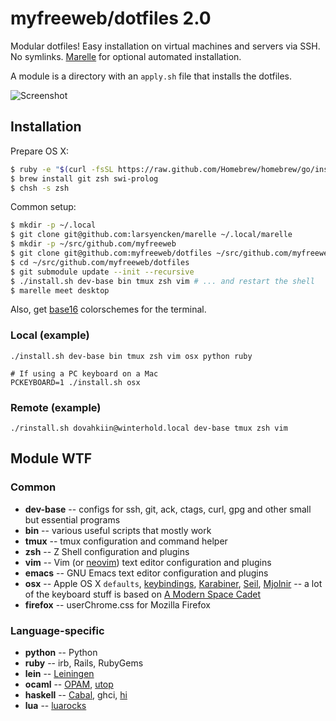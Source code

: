 # myfreeweb/dotfiles 2.0

Modular dotfiles!
Easy installation on virtual machines and servers via SSH.
No symlinks.
[Marelle] for optional automated installation.

A module is a directory with an `apply.sh` file that installs the dotfiles.

![Screenshot](https://files.app.net/2nnl9Hsmq.png)

## Installation

Prepare OS X:

```bash
$ ruby -e "$(curl -fsSL https://raw.github.com/Homebrew/homebrew/go/install)" 
$ brew install git zsh swi-prolog
$ chsh -s zsh
```

Common setup:

```bash
$ mkdir -p ~/.local
$ git clone git@github.com:larsyencken/marelle ~/.local/marelle
$ mkdir -p ~/src/github.com/myfreeweb
$ git clone git@github.com:myfreeweb/dotfiles ~/src/github.com/myfreeweb/dotfiles
$ cd ~/src/github.com/myfreeweb/dotfiles
$ git submodule update --init --recursive
$ ./install.sh dev-base bin tmux zsh vim # ... and restart the shell
$ marelle meet desktop
```

Also, get [base16] colorschemes for the terminal.

### Local (example)

    ./install.sh dev-base bin tmux zsh vim osx python ruby
    
    # If using a PC keyboard on a Mac
    PCKEYBOARD=1 ./install.sh osx

### Remote (example)

    ./rinstall.sh dovahkiin@winterhold.local dev-base tmux zsh vim

## Module WTF

### Common

- **dev-base** -- configs for ssh, git, ack, ctags, curl, gpg and other small but essential programs
- **bin** -- various useful scripts that mostly work
- **tmux** -- tmux configuration and command helper
- **zsh** -- Z Shell configuration and plugins
- **vim** -- Vim (or [neovim]) text editor configuration and plugins
- **emacs** -- GNU Emacs text editor configuration and plugins
- **osx** -- Apple OS X `defaults`, [keybindings], [Karabiner], [Seil], [Mjolnir] -- a lot of the keyboard stuff is based on [A Modern Space Cadet]
- **firefox** -- userChrome.css for Mozilla Firefox

### Language-specific

- **python** -- Python
- **ruby** -- irb, Rails, RubyGems
- **lein** -- [Leiningen]
- **ocaml** -- [OPAM], [utop]
- **haskell** -- [Cabal], ghci, [hi]
- **lua** -- [luarocks]

[Marelle]: https://github.com/larsyencken/marelle
[Homebrew]: http://brew.sh
[base16]: https://github.com/chriskempson/base16
[neovim]: https://github.com/neovim/neovim
[keybindings]: https://github.com/ttscoff/KeyBindings
[Karabiner]: https://pqrs.org/osx/karabiner/index.html.en
[Seil]: https://pqrs.org/osx/karabiner/seil.html.en
[Mjolnir]: http://mjolnir.io/ 
[A Modern Space Cadet]: http://stevelosh.com/blog/2012/10/a-modern-space-cadet/
[Leiningen]: http://leiningen.org/
[OPAM]: http://opam.ocaml.org/
[utop]: https://github.com/diml/utop
[Cabal]: http://www.haskell.org/cabal/
[hi]: https://github.com/fujimura/hi
[luarocks]: https://rocks.moonscript.org/
